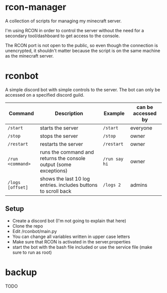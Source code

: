 # rcon-manager
A collection of scripts for managing my minecraft server.

I'm using RCON in order to control the server without the need for a secondary tool/dashboard to get access to the console.

The RCON port is not open to the public, so even though the connection is unencrypted, it shouldn't matter because the script is on the same machine as the minecraft server.

# rconbot
A simple discord bot with simple controls to the server.
The bot can only be accessed on a specified discord guild.

| Command | Description | Example | can be accessed by |
| ------- | --- | --- | --- |
| `/start` | starts the server | `/start` | everyone |
| `/stop` | stops the server | `/stop` | owner |
| `/restart` | restarts the server | `/restart` | owner |
| `/run <command>` | runs the command and returns the console output (some exceptions) | `/run say hi` | owner |
| `/logs [offset]` | shows the last 10 log entries. includes buttons to scroll back | `/logs 2` | admins |

## Setup

- Create a discord bot (I'm not going to explain that here)
- Clone the repo
- Edit /rconbot/main.py
- You can change all variables written in upper case letters
- Make sure that RCON is activated in the server.properties
- start the bot with the bash file included or use the service file (make sure to run as root)


# backup
TODO
